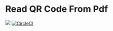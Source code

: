 # Read QR Code From Pdf

[![](https://jitpack.io/v/avew/kalascan.svg)](https://jitpack.io/#avew/kalascan)
[![CircleCI](https://circleci.com/gh/avew/kalascan.svg?style=shield)](https://circleci.com/gh/avew/kalascan)


